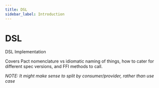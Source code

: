 ```yaml
---
title: DSL
sidebar_label: Introduction
---
```


# DSL

DSL Implementation

Covers Pact nomenclature vs idiomatic naming of things, how to cater for different spec versions, and FFI methods to call.

*NOTE: It might make sense to split by consumer/provider, rather than use case*